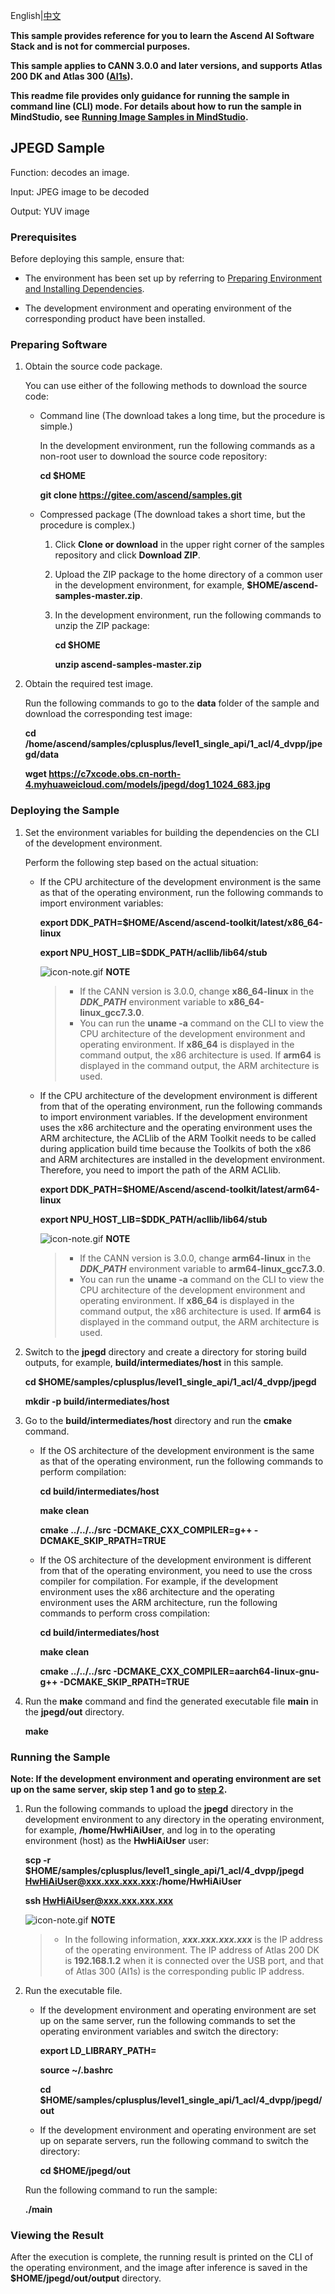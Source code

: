 English|[中文](README_CN.md)

**This sample provides reference for you to learn the Ascend AI Software Stack and is not for commercial purposes.**

**This sample applies to CANN 3.0.0 and later versions, and supports Atlas 200 DK and Atlas 300 ([AI1s](https://support.huaweicloud.com/productdesc-ecs/ecs_01_0047.html#ecs_01_0047__section78423209366)).**

**This readme file provides only guidance for running the sample in command line (CLI) mode. For details about how to run the sample in MindStudio, see [Running Image Samples in MindStudio](https://gitee.com/ascend/samples/wikis/Mindstudio%E8%BF%90%E8%A1%8C%E5%9B%BE%E7%89%87%E6%A0%B7%E4%BE%8B?sort_id=3164874).**

## JPEGD Sample

Function: decodes an image.

Input: JPEG image to be decoded

Output: YUV image

### Prerequisites

Before deploying this sample, ensure that:

- The environment has been set up by referring to [Preparing Environment and Installing Dependencies](../../../environment).

- The development environment and operating environment of the corresponding product have been installed.

### Preparing Software

1. Obtain the source code package.

   You can use either of the following methods to download the source code:

    - Command line (The download takes a long time, but the procedure is simple.)

        In the development environment, run the following commands as a non-root user to download the source code repository:

       **cd $HOME**

       **git clone https://gitee.com/ascend/samples.git**

    - Compressed package (The download takes a short time, but the procedure is complex.)

        1. Click **Clone or download** in the upper right corner of the samples repository and click **Download ZIP**.

        2. Upload the ZIP package to the home directory of a common user in the development environment, for example, **$HOME/ascend-samples-master.zip**.

        3. In the development environment, run the following commands to unzip the ZIP package:

            **cd $HOME**

            **unzip ascend-samples-master.zip**

2. Obtain the required test image.

    Run the following commands to go to the **data** folder of the sample and download the corresponding test image:

    **cd /home/ascend/samples/cplusplus/level1_single_api/1_acl/4_dvpp/jpegd/data**

    **wget https://c7xcode.obs.cn-north-4.myhuaweicloud.com/models/jpegd/dog1_1024_683.jpg**


### Deploying the Sample

1. Set the environment variables for building the dependencies on the CLI of the development environment.

   Perform the following step based on the actual situation:

   - If the CPU architecture of the development environment is the same as that of the operating environment, run the following commands to import environment variables:

     **export DDK_PATH=$HOME/Ascend/ascend-toolkit/latest/x86_64-linux**

     **export NPU_HOST_LIB=$DDK_PATH/acllib/lib64/stub**

     ![](https://images.gitee.com/uploads/images/2020/1106/160652_6146f6a4_5395865.gif "icon-note.gif") **NOTE**  
        > - If the CANN version is 3.0.0, change **x86_64-linux** in the ***DDK_PATH*** environment variable to **x86_64-linux_gcc7.3.0**.
        > - You can run the **uname -a** command on the CLI to view the CPU architecture of the development environment and operating environment. If **x86_64** is displayed in the command output, the x86 architecture is used. If **arm64** is displayed in the command output, the ARM architecture is used.

   - If the CPU architecture of the development environment is different from that of the operating environment, run the following commands to import environment variables. If the development environment uses the x86 architecture and the operating environment uses the ARM architecture, the ACLlib of the ARM Toolkit needs to be called during application build time because the Toolkits of both the x86 and ARM architectures are installed in the development environment. Therefore, you need to import the path of the ARM ACLlib.

     **export DDK_PATH=$HOME/Ascend/ascend-toolkit/latest/arm64-linux**

     **export NPU_HOST_LIB=$DDK_PATH/acllib/lib64/stub**

     ![](https://images.gitee.com/uploads/images/2020/1106/160652_6146f6a4_5395865.gif "icon-note.gif") **NOTE**  
        > - If the CANN version is 3.0.0, change **arm64-linux** in the ***DDK_PATH*** environment variable to **arm64-linux_gcc7.3.0**.
        > - You can run the **uname -a** command on the CLI to view the CPU architecture of the development environment and operating environment. If **x86_64** is displayed in the command output, the x86 architecture is used. If **arm64** is displayed in the command output, the ARM architecture is used.

2. Switch to the **jpegd** directory and create a directory for storing build outputs, for example, **build/intermediates/host** in this sample.

    **cd $HOME/samples/cplusplus/level1_single_api/1_acl/4_dvpp/jpegd**

    **mkdir -p build/intermediates/host**

3. Go to the **build/intermediates/host** directory and run the **cmake** command.

    - If the OS architecture of the development environment is the same as that of the operating environment, run the following commands to perform compilation:

      **cd build/intermediates/host**   

      **make clean**

      **cmake \.\./\.\./\.\./src -DCMAKE_CXX_COMPILER=g++ -DCMAKE_SKIP_RPATH=TRUE**

    - If the OS architecture of the development environment is different from that of the operating environment, you need to use the cross compiler for compilation. For example, if the development environment uses the x86 architecture and the operating environment uses the ARM architecture, run the following commands to perform cross compilation:

      **cd build/intermediates/host**

      **make clean**

      **cmake \.\./\.\./\.\./src -DCMAKE_CXX_COMPILER=aarch64-linux-gnu-g++ -DCMAKE_SKIP_RPATH=TRUE**

4. Run the **make** command and find the generated executable file **main** in the **jpegd/out** directory.

    **make**

### Running the Sample

**Note: If the development environment and operating environment are set up on the same server, skip step 1 and go to [step 2](#step_2).**   

1. Run the following commands to upload the **jpegd** directory in the development environment to any directory in the operating environment, for example, **/home/HwHiAiUser**, and log in to the operating environment (host) as the **HwHiAiUser** user:

    **scp -r $HOME/samples/cplusplus/level1_single_api/1_acl/4_dvpp/jpegd HwHiAiUser@xxx.xxx.xxx.xxx:/home/HwHiAiUser**

    **ssh HwHiAiUser@xxx.xxx.xxx.xxx**    

    ![](https://images.gitee.com/uploads/images/2020/1106/160652_6146f6a4_5395865.gif "icon-note.gif") **NOTE**  
    > - In the following information, ***xxx.xxx.xxx.xxx*** is the IP address of the operating environment. The IP address of Atlas 200 DK is **192.168.1.2** when it is connected over the USB port, and that of Atlas 300 (AI1s) is the corresponding public IP address.

2. <a name="step_2"></a>Run the executable file.

    - If the development environment and operating environment are set up on the same server, run the following commands to set the operating environment variables and switch the directory:

      **export LD_LIBRARY_PATH=**

      **source ~/.bashrc**

      **cd $HOME/samples/cplusplus/level1_single_api/1_acl/4_dvpp/jpegd/out**

    - If the development environment and operating environment are set up on separate servers, run the following command to switch the directory:

      **cd $HOME/jpegd/out**

    Run the following command to run the sample:

    **./main**

### Viewing the Result

After the execution is complete, the running result is printed on the CLI of the operating environment, and the image after inference is saved in the **$HOME/jpegd/out/output** directory.
